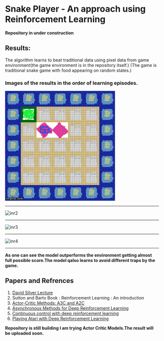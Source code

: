 # Snake Player - An approach using Reinforcement Learning
**Repository in under construction**
## Results:
The algorithm learns to beat traditional data using pixel data from game environment(the game environment is in the repository itself.)
(The game is traditional snake game with food appearing on random states.)
### Images of the results in the order of learning episodes.
![inr1][1]
_____________________________________
![inr2][2]
____________________________________
![inr3][3]
_____________________________________
![inr4][4]
______________________________________

**As one can see the model outperforms the environment getting almost full possible score.The model qalso learns to avoid different traps by the game.**

## Papers and Refrences
1. [David Silver Lecture][5]
2. Sutton and Barto Book : Reinforcement Learning : An introduction
3. [Actor-Critic Methods: A3C and A2C][6]
4. [Asynchronous Methods for Deep Reinforcement Learning][7]
5. [Continuous control with deep reinforcement learning][8]
6. [Playing Atari with Deep Reinforcement Learning][9]

**Repository is still building I am trying Actor Critic Models.The result will be uploaded soon.**

[1]: 2e51ig.gif
[2]: 2e51ex.gif
[3]: 2e51np.gif
[4]: 2e51lc.gif
[5]: https://www.youtube.com/watch?v=2pWv7GOvuf0&list=PLzuuYNsE1EZAXYR4FJ75jcJseBmo4KQ9-
[6]: https://arxiv.org/abs/1602.01783
[7]: https://danieltakeshi.github.io/2018/06/28/a2c-a3c/
[8]: https://arxiv.org/abs/1509.02971
[9]: https://www.cs.toronto.edu/~vmnih/docs/dqn.pdf
